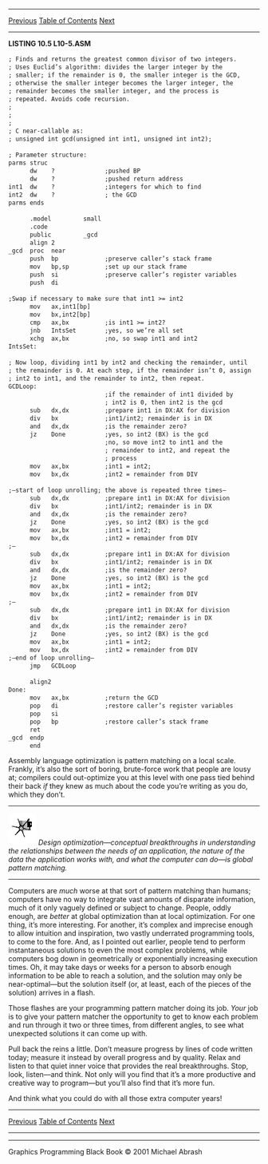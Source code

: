   ------------------------ --------------------------------- --------------------
  [Previous](10-03.html)   [Table of Contents](index.html)   [Next](11-01.html)
  ------------------------ --------------------------------- --------------------

**LISTING 10.5 L10-5.ASM**

    ; Finds and returns the greatest common divisor of two integers.
    ; Uses Euclid’s algorithm: divides the larger integer by the
    ; smaller; if the remainder is 0, the smaller integer is the GCD,
    ; otherwise the smaller integer becomes the larger integer, the
    ; remainder becomes the smaller integer, and the process is
    ; repeated. Avoids code recursion.
    ;
    ;
    ;
    ; C near-callable as:
    ; unsigned int gcd(unsigned int int1, unsigned int int2);

    ; Parameter structure:
    parms struc
          dw    ?              ;pushed BP
          dw    ?              ;pushed return address
    int1  dw    ?              ;integers for which to find
    int2  dw    ?              ; the GCD
    parms ends

          .model         small
          .code
          public         _gcd
          align 2
    _gcd  proc  near
          push  bp             ;preserve caller’s stack frame
          mov   bp,sp          ;set up our stack frame
          push  si             ;preserve caller’s register variables
          push  di

    ;Swap if necessary to make sure that int1 >= int2
          mov   ax,int1[bp]
          mov   bx,int2[bp]
          cmp   ax,bx          ;is int1 >= int2?
          jnb   IntsSet        ;yes, so we’re all set
          xchg  ax,bx          ;no, so swap int1 and int2
    IntsSet:

    ; Now loop, dividing int1 by int2 and checking the remainder, until
    ; the remainder is 0. At each step, if the remainder isn’t 0, assign
    ; int2 to int1, and the remainder to int2, then repeat.
    GCDLoop:
                               ;if the remainder of int1 divided by
                               ; int2 is 0, then int2 is the gcd
          sub   dx,dx          ;prepare int1 in DX:AX for division
          div   bx             ;int1/int2; remainder is in DX
          and   dx,dx          ;is the remainder zero?
          jz    Done           ;yes, so int2 (BX) is the gcd
                               ;no, so move int2 to int1 and the
                               ; remainder to int2, and repeat the
                               ; process
          mov   ax,bx          ;int1 = int2;
          mov   bx,dx          ;int2 = remainder from DIV

    ;—start of loop unrolling; the above is repeated three times—
          sub   dx,dx          ;prepare int1 in DX:AX for division
          div   bx             ;int1/int2; remainder is in DX
          and   dx,dx          ;is the remainder zero?
          jz    Done           ;yes, so int2 (BX) is the gcd
          mov   ax,bx          ;int1 = int2;
          mov   bx,dx          ;int2 = remainder from DIV
    ;—
          sub   dx,dx          ;prepare int1 in DX:AX for division
          div   bx             ;int1/int2; remainder is in DX
          and   dx,dx          ;is the remainder zero?
          jz    Done           ;yes, so int2 (BX) is the gcd
          mov   ax,bx          ;int1 = int2;
          mov   bx,dx          ;int2 = remainder from DIV
    ;—
          sub   dx,dx          ;prepare int1 in DX:AX for division
          div   bx             ;int1/int2; remainder is in DX
          and   dx,dx          ;is the remainder zero?
          jz    Done           ;yes, so int2 (BX) is the gcd
          mov   ax,bx          ;int1 = int2;
          mov   bx,dx          ;int2 = remainder from DIV
    ;—end of loop unrolling—
          jmp   GCDLoop

          align2
    Done:
          mov   ax,bx          ;return the GCD
          pop   di             ;restore caller’s register variables
          pop   si
          pop   bp             ;restore caller’s stack frame
          ret
    _gcd  endp
          end

Assembly language optimization is pattern matching on a local scale.
Frankly, it’s also the sort of boring, brute-force work that people are
lousy at; compilers could out-optimize you at this level with one pass
tied behind their back *if* they knew as much about the code you’re
writing as you do, which they don’t.

  ------------------- ------------------------------------------------------------------------------------------------------------------------------------------------------------------------------------------------------------------------------------
  ![](images/i.jpg)   *Design optimization—conceptual breakthroughs in understanding the relationships between the needs of an application, the nature of the data the application works with, and what the computer can do—is global pattern matching.*
  ------------------- ------------------------------------------------------------------------------------------------------------------------------------------------------------------------------------------------------------------------------------

Computers are *much* worse at that sort of pattern matching than humans;
computers have no way to integrate vast amounts of disparate
information, much of it only vaguely defined or subject to change.
People, oddly enough, are *better* at global optimization than at local
optimization. For one thing, it’s more interesting. For another, it’s
complex and imprecise enough to allow intuition and inspiration, two
vastly underrated programming tools, to come to the fore. And, as I
pointed out earlier, people tend to perform instantaneous solutions to
even the most complex problems, while computers bog down in
geometrically or exponentially increasing execution times. Oh, it may
take days or weeks for a person to absorb enough information to be able
to reach a solution, and the solution may only be near-optimal—but the
solution itself (or, at least, each of the pieces of the solution)
arrives in a flash.

Those flashes are your programming pattern matcher doing its job. *Your*
job is to give your pattern matcher the opportunity to get to know each
problem and run through it two or three times, from different angles, to
see what unexpected solutions it can come up with.

Pull back the reins a little. Don’t measure progress by lines of code
written today; measure it instead by overall progress and by quality.
Relax and listen to that quiet inner voice that provides the real
breakthroughs. Stop, look, listen—and think. Not only will you find that
it’s a more productive and creative way to program—but you’ll also find
that it’s more fun.

And think what you could do with all those extra computer years!

  ------------------------ --------------------------------- --------------------
  [Previous](10-03.html)   [Table of Contents](index.html)   [Next](11-01.html)
  ------------------------ --------------------------------- --------------------

* * * * *

Graphics Programming Black Book © 2001 Michael Abrash
